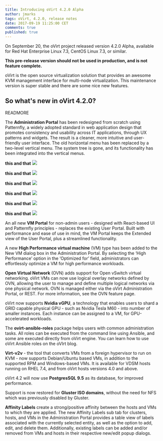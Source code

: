 ```yaml
---
title: Introducing oVirt 4.2.0 Alpha
author: jmarks
tags: oVirt, 4.2.0, release notes
date: 2017-09-19 11:25:00 CET
comments: true
published: true
---
```


On September 20, the oVirt project released version 4.2.0 Alpha, available for Red Hat Enterprise Linux 7.3, CentOS Linux 7.3, or similar.

**This pre-release version should not be used in production, and is not feature complete.**

oVirt is the open source virtualization solution that provides an awesome KVM management interface for multi-node virtualization. This maintenance version is super stable and there are some nice new features.

## So what's new in oVirt 4.2.0?

READMORE

The **Administration Portal** has been redesigned from scratch using Patternfly, a widely adopted standard in web application design that promotes consistency and usability across IT applications, through UX patterns and widgets. The result is a cleaner, more intuitive and user-friendly user interface. The old horizontal menu has been replaced by a two-level vertical menu. The system tree is gone, and its functionality has been integrated into the vertical menus.

**this and that**
![](/images/blog/2017-09-19/adminportal_compute_VM_New.png)

**this and that**
![](/images/blog/2017-09-19/adminportal_compute_VMs.png)

**this and that**
![](/images/blog/2017-09-19/adminportal_dashboard.png)

**this and that**
![](/images/blog/2017-09-19/adminportal_storage.png)

**this and that**
![](/images/blog/2017-09-19/adminportal_compute_virtualmachines_printscreen.png)

**this and that**
![](/images/blog/2017-09-19/adminportal_compute_virtualmachines_screenshot_delay.png)


An all new **VM Portal** for non-admin users - designed with React-based UI and Patternfly principles - replaces the existing User Portal. Built with performance and ease of use in mind, the VM Portal keeps the Extended view of the User Portal, plus a streamlined functionality.

A new **High Performance virtual machine** (VM) type has been added to the New VM dialog box in the Administration Portal. By selecting the ‘High Performance’ option in the ‘Optimized for’ field, administrators can effortlessly optimize a VM for high performance workloads.

**Open Virtual Network** (OVN) adds support for Open vSwitch virtual networking. oVirt VMs can now use logical overlay networks defined by OVN, allowing the user to manage and define multiple logical networks via one physical network. OVN is managed either via the oVirt Administration Portal, or REST.  For more information, see the OVN feature page.

oVirt now supports **Nvidia vGPU**, a technology that enables users to shard a GRID capable physical GPU - such as Nvidia Tesla M60 - into number of smaller instances. Each instance can be assigned to a VM, for GPU-accelerated workloads.

The **ovirt-ansible-roles** package helps users with common administration tasks. All roles can be executed from the command line using Ansible, and some are executed directly from oVirt engine. You can learn how to use oVirt Ansible roles on the oVIrt blog.


**Virt-v2v** - the tool that converts VMs from a foreign hypervisor to run on KVM - now supports Debian/Ubuntu based VMs, in addition to the supported RPM and Windows-based VMs. It is available for VDSM hosts running on RHEL 7.4, and from oVirt hosts versions 4.0 and above.

oVirt 4.2 will now use **PostgresSQL 9.5** as its database, for improved performance.


Support is now restored for **Gluster ISO domains**, without the need for NFS which was previously disabled by Gluster.


**Affinity Labels** create a strong/positive affinity between the hosts and VMs to which they are applied. The new Affinity Labels sub tab for clusters, hosts, and VMs in the Administration Portal provides a table view of labels associated with the currently selected entity, as well as the option to add, edit, and delete them. Additionally, existing labels can be added and/or removed from VMs and hosts in their respective new/edit popup dialogs.
